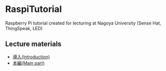 # RaspiTutorial
Raspberry Pi tutorial created for lecturing at Nagoya University (Sense Hat, ThingSpeak, LED)
## Lecture materials
- [導入(Introduction)](https://github.com/cpslab/RaspiTutorial/blob/master/introduction.md "導入")
- [本編(Main part)](https://github.com/cpslab/RaspiTutorial/blob/master/document.md "本編")
